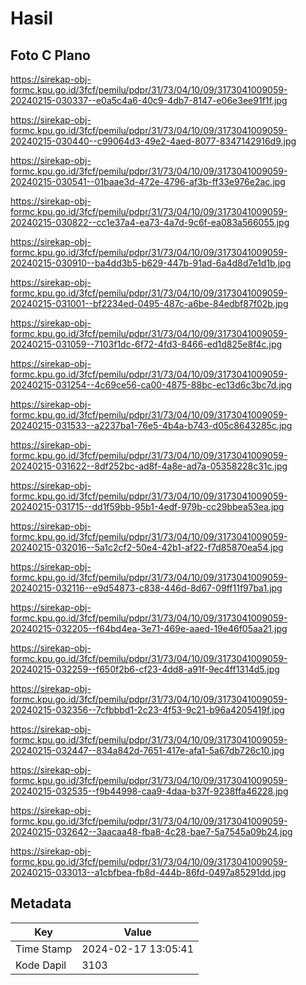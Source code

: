 # Hasil

## Foto C Plano

https://sirekap-obj-formc.kpu.go.id/3fcf/pemilu/pdpr/31/73/04/10/09/3173041009059-20240215-030337--e0a5c4a6-40c9-4db7-8147-e06e3ee91f1f.jpg

https://sirekap-obj-formc.kpu.go.id/3fcf/pemilu/pdpr/31/73/04/10/09/3173041009059-20240215-030440--c99064d3-49e2-4aed-8077-8347142916d9.jpg

https://sirekap-obj-formc.kpu.go.id/3fcf/pemilu/pdpr/31/73/04/10/09/3173041009059-20240215-030541--01baae3d-472e-4796-af3b-ff33e976e2ac.jpg

https://sirekap-obj-formc.kpu.go.id/3fcf/pemilu/pdpr/31/73/04/10/09/3173041009059-20240215-030822--cc1e37a4-ea73-4a7d-9c6f-ea083a566055.jpg

https://sirekap-obj-formc.kpu.go.id/3fcf/pemilu/pdpr/31/73/04/10/09/3173041009059-20240215-030910--ba4dd3b5-b629-447b-91ad-6a4d8d7e1d1b.jpg

https://sirekap-obj-formc.kpu.go.id/3fcf/pemilu/pdpr/31/73/04/10/09/3173041009059-20240215-031001--bf2234ed-0495-487c-a6be-84edbf87f02b.jpg

https://sirekap-obj-formc.kpu.go.id/3fcf/pemilu/pdpr/31/73/04/10/09/3173041009059-20240215-031059--7103f1dc-6f72-4fd3-8466-ed1d825e8f4c.jpg

https://sirekap-obj-formc.kpu.go.id/3fcf/pemilu/pdpr/31/73/04/10/09/3173041009059-20240215-031254--4c69ce56-ca00-4875-88bc-ec13d6c3bc7d.jpg

https://sirekap-obj-formc.kpu.go.id/3fcf/pemilu/pdpr/31/73/04/10/09/3173041009059-20240215-031533--a2237ba1-76e5-4b4a-b743-d05c8643285c.jpg

https://sirekap-obj-formc.kpu.go.id/3fcf/pemilu/pdpr/31/73/04/10/09/3173041009059-20240215-031622--8df252bc-ad8f-4a8e-ad7a-05358228c31c.jpg

https://sirekap-obj-formc.kpu.go.id/3fcf/pemilu/pdpr/31/73/04/10/09/3173041009059-20240215-031715--dd1f59bb-95b1-4edf-979b-cc29bbea53ea.jpg

https://sirekap-obj-formc.kpu.go.id/3fcf/pemilu/pdpr/31/73/04/10/09/3173041009059-20240215-032016--5a1c2cf2-50e4-42b1-af22-f7d85870ea54.jpg

https://sirekap-obj-formc.kpu.go.id/3fcf/pemilu/pdpr/31/73/04/10/09/3173041009059-20240215-032116--e9d54873-c838-446d-8d67-09ff11f97ba1.jpg

https://sirekap-obj-formc.kpu.go.id/3fcf/pemilu/pdpr/31/73/04/10/09/3173041009059-20240215-032205--f64bd4ea-3e71-469e-aaed-19e46f05aa21.jpg

https://sirekap-obj-formc.kpu.go.id/3fcf/pemilu/pdpr/31/73/04/10/09/3173041009059-20240215-032259--f650f2b6-cf23-4dd8-a91f-9ec4ff1314d5.jpg

https://sirekap-obj-formc.kpu.go.id/3fcf/pemilu/pdpr/31/73/04/10/09/3173041009059-20240215-032356--7cfbbbd1-2c23-4f53-9c21-b96a4205419f.jpg

https://sirekap-obj-formc.kpu.go.id/3fcf/pemilu/pdpr/31/73/04/10/09/3173041009059-20240215-032447--834a842d-7651-417e-afa1-5a67db726c10.jpg

https://sirekap-obj-formc.kpu.go.id/3fcf/pemilu/pdpr/31/73/04/10/09/3173041009059-20240215-032535--f9b44998-caa9-4daa-b37f-9238ffa46228.jpg

https://sirekap-obj-formc.kpu.go.id/3fcf/pemilu/pdpr/31/73/04/10/09/3173041009059-20240215-032642--3aacaa48-fba8-4c28-bae7-5a7545a09b24.jpg

https://sirekap-obj-formc.kpu.go.id/3fcf/pemilu/pdpr/31/73/04/10/09/3173041009059-20240215-033013--a1cbfbea-fb8d-444b-86fd-0497a85291dd.jpg


## Metadata

| Key        | Value               |
| ---------- | ------------------- |
| Time Stamp | 2024-02-17 13:05:41 |
| Kode Dapil | 3103                |



